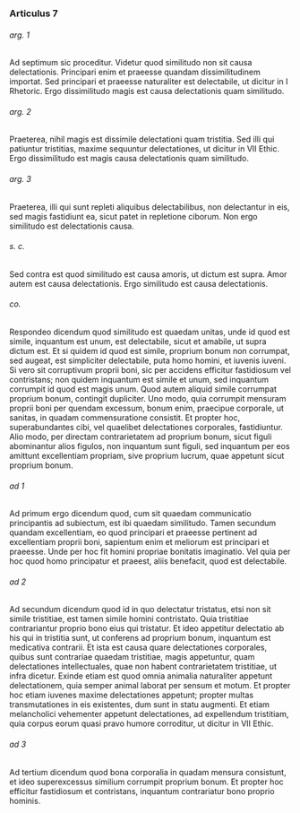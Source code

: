 ### Articulus 7

###### arg. 1
Ad septimum sic proceditur. Videtur quod similitudo non sit causa delectationis. Principari enim et praeesse quandam dissimilitudinem importat. Sed principari et praeesse naturaliter est delectabile, ut dicitur in I Rhetoric. Ergo dissimilitudo magis est causa delectationis quam similitudo.

###### arg. 2
Praeterea, nihil magis est dissimile delectationi quam tristitia. Sed illi qui patiuntur tristitias, maxime sequuntur delectationes, ut dicitur in VII Ethic. Ergo dissimilitudo est magis causa delectationis quam similitudo.

###### arg. 3
Praeterea, illi qui sunt repleti aliquibus delectabilibus, non delectantur in eis, sed magis fastidiunt ea, sicut patet in repletione ciborum. Non ergo similitudo est delectationis causa.

###### s. c.
Sed contra est quod similitudo est causa amoris, ut dictum est supra. Amor autem est causa delectationis. Ergo similitudo est causa delectationis.

###### co.
Respondeo dicendum quod similitudo est quaedam unitas, unde id quod est simile, inquantum est unum, est delectabile, sicut et amabile, ut supra dictum est. Et si quidem id quod est simile, proprium bonum non corrumpat, sed augeat, est simpliciter delectabile, puta homo homini, et iuvenis iuveni. Si vero sit corruptivum proprii boni, sic per accidens efficitur fastidiosum vel contristans; non quidem inquantum est simile et unum, sed inquantum corrumpit id quod est magis unum. Quod autem aliquid simile corrumpat proprium bonum, contingit dupliciter. Uno modo, quia corrumpit mensuram proprii boni per quendam excessum, bonum enim, praecipue corporale, ut sanitas, in quadam commensuratione consistit. Et propter hoc, superabundantes cibi, vel quaelibet delectationes corporales, fastidiuntur. Alio modo, per directam contrarietatem ad proprium bonum, sicut figuli abominantur alios figulos, non inquantum sunt figuli, sed inquantum per eos amittunt excellentiam propriam, sive proprium lucrum, quae appetunt sicut proprium bonum.

###### ad 1
Ad primum ergo dicendum quod, cum sit quaedam communicatio principantis ad subiectum, est ibi quaedam similitudo. Tamen secundum quandam excellentiam, eo quod principari et praeesse pertinent ad excellentiam proprii boni, sapientum enim et meliorum est principari et praeesse. Unde per hoc fit homini propriae bonitatis imaginatio. Vel quia per hoc quod homo principatur et praeest, aliis benefacit, quod est delectabile.

###### ad 2
Ad secundum dicendum quod id in quo delectatur tristatus, etsi non sit simile tristitiae, est tamen simile homini contristato. Quia tristitiae contrariantur proprio bono eius qui tristatur. Et ideo appetitur delectatio ab his qui in tristitia sunt, ut conferens ad proprium bonum, inquantum est medicativa contrarii. Et ista est causa quare delectationes corporales, quibus sunt contrariae quaedam tristitiae, magis appetuntur, quam delectationes intellectuales, quae non habent contrarietatem tristitiae, ut infra dicetur. Exinde etiam est quod omnia animalia naturaliter appetunt delectationem, quia semper animal laborat per sensum et motum. Et propter hoc etiam iuvenes maxime delectationes appetunt; propter multas transmutationes in eis existentes, dum sunt in statu augmenti. Et etiam melancholici vehementer appetunt delectationes, ad expellendum tristitiam, quia corpus eorum quasi pravo humore corroditur, ut dicitur in VII Ethic.

###### ad 3
Ad tertium dicendum quod bona corporalia in quadam mensura consistunt, et ideo superexcessus similium corrumpit proprium bonum. Et propter hoc efficitur fastidiosum et contristans, inquantum contrariatur bono proprio hominis.

